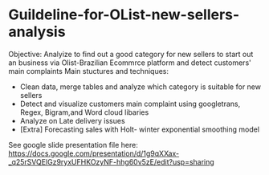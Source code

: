 # Guildeline-for-OList-new-sellers-analysis
Objective: Analyize to find out a good category for new sellers to start out an  business via Olist-Brazilian Ecommrce platform and detect customers' main complaints
Main stuctures and techniques:
- Clean data, merge tables and analyze which category is suitable for new sellers
- Detect and visualize customers main complaint using googletrans, Regex, Bigram,and Word cloud libaries
- Analyze on Late delivery issues
- [Extra] Forecasting sales with Holt- winter exponential smoothing model

See google slide presentation file here: https://docs.google.com/presentation/d/1g9qXXax-_q25rSVQElGz9ryxUFHKOzyNF-hhg60v5zE/edit?usp=sharing
